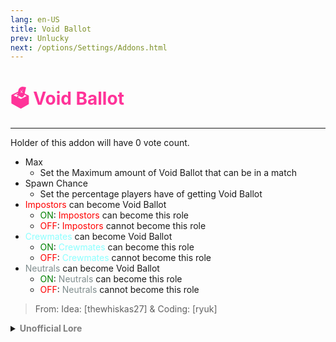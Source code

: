 ```yaml
---
lang: en-US
title: Void Ballot
prev: Unlucky
next: /options/Settings/Addons.html
---
```


# <font color=#ff3399>🗳️ <b>Void Ballot</b></font> <Badge text="Harmful" type="tip" vertical="middle"/>
---

Holder of this addon will have 0 vote count.
* Max
  * Set the Maximum amount of Void Ballot that can be in a match
* Spawn Chance
  * Set the percentage players have of getting Void Ballot
* <font color=red>Impostors</font> can become Void Ballot
  * <font color=green>ON</font>: <font color=red>Impostors</font> can become this role
  * <font color=red>OFF</font>: <font color=red>Impostors</font> cannot become this role
* <font color=#8cffff>Crewmates</font> can become Void Ballot
  * <font color=green>ON</font>: <font color=#8cffff>Crewmates</font> can become this role
  * <font color=red>OFF</font>: <font color=#8cffff>Crewmates</font> cannot become this role
* <font color=#7f8c8d>Neutrals</font> can become Void Ballot
  * <font color=green>ON</font>: <font color=#7f8c8d>Neutrals</font> can become this role
  * <font color=red>OFF</font>: <font color=#7f8c8d>Neutrals</font> cannot become this role

> From: Idea: [thewhiskas27] & Coding: [ryuk]

<details>
<summary><b><font color=gray>Unofficial Lore</font></b></summary>

Placeholder: This role is a ROLE OH EM GOSH
> Submitted by: Member
</details>